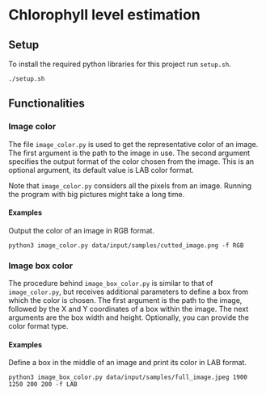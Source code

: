 # Chlorophyll level estimation

## Setup

To install the required python libraries for this project run `setup.sh`.

```
./setup.sh
```

## Functionalities

### Image color

The file `image_color.py` is used to get the representative color of an image. The first argument is the path to the image in use. The second argument specifies the output format of the color chosen from the image. This is an optional argument, its default value is LAB color format.

Note that `image_color.py` considers all the pixels from an image. Running the program with big pictures might take a long time.

#### Examples

Output the color of an image in RGB format.

```
python3 image_color.py data/input/samples/cutted_image.png -f RGB
```

### Image box color

The procedure behind `image_box_color.py` is similar to that of `image_color.py`, but receives additional parameters to define a box from which the color is chosen. The first argument is the path to the image, followed by the X and Y coordinates of a box within the image. The next arguments are the box width and height. Optionally, you can provide the color format type.

#### Examples

Define a box in the middle of an image and print its color in LAB format.

```
python3 image_box_color.py data/input/samples/full_image.jpeg 1900 1250 200 200 -f LAB
```
